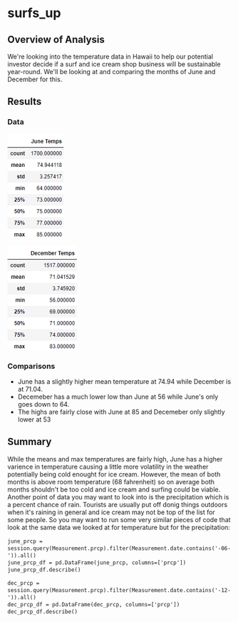 # surfs_up
## Overview of Analysis
We're looking into the temperature data in Hawaii to help our potential investor decide if a surf and ice cream shop business will be sustainable year-round. We'll be looking at and comparing the months of June and December for this.

## Results
### Data
![June Temperatures](Resources/JuneTemps.png)

![December Temperatures](Resources/DecTemps.png)
### Comparisons
- June has a slightly higher mean temperature at 74.94 while December is at 71.04.
- Decemeber has a much lower low than June at 56 while June's only goes down to 64.
- The highs are fairly close with June at 85 and Decemeber only slightly lower at 53

## Summary
While the means and max temperatures are fairly high, June has a higher varience in temperature causing a little more volatility in the weather potentially being cold enought for ice cream. However, the mean of both months is above room temperature (68 fahrenheit) so on average both months shouldn't be too cold and ice cream and surfing could be viable.
Another point of data you may want to look into is the precipitation which is a percent chance of rain. Tourists are usually put off donig things outdoors when it's raining in general and ice cream may not be top of the list for some people. So you may want to run some very similar pieces of code that look at the same data we looked at for temperature but for the precipitation:
```
june_prcp = session.query(Measurement.prcp).filter(Measurement.date.contains('-06-')).all()
june_prcp_df = pd.DataFrame(june_prcp, columns=['prcp'])
june_prcp_df.describe()
```
```
dec_prcp = session.query(Measurement.prcp).filter(Measurement.date.contains('-12-')).all()
dec_prcp_df = pd.DataFrame(dec_prcp, columns=['prcp'])
dec_prcp_df.describe()
```
